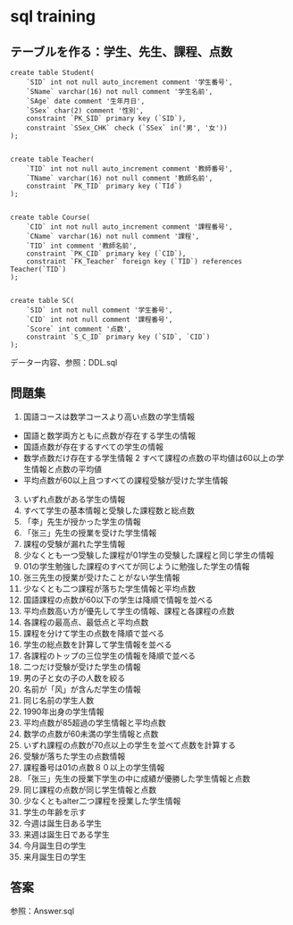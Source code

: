 # sql training
## テーブルを作る：学生、先生、課程、点数

```
create table Student(
	`SID` int not null auto_increment comment '学生番号',
	`SName` varchar(16) not null comment '学生名前',
	`SAge` date comment '生年月日',
	`SSex` char(2) comment '性別',
    constraint `PK_SID` primary key (`SID`),
	constraint `SSex_CHK` check (`SSex` in('男', '女'))
);


create table Teacher(
	`TID` int not null auto_increment comment '教師番号',
	`TName` varchar(16) not null comment '教師名前',
    constraint `PK_TID` primary key (`TId`)
);


create table Course(
	`CID` int not null auto_increment comment '課程番号',
	`CName` varchar(16) not null comment '課程',
	`TID` int comment '教師名前',
	constraint `PK_CID` primary key (`CID`),
	constraint `FK_Teacher` foreign key (`TID`) references Teacher(`TID`)
);


create table SC(
	`SID` int not null comment '学生番号',
	`CID` int not null comment '課程番号',
	`Score` int comment '点数',
	constraint `S_C_ID` primary key (`SID`, `CID`)
);
```

データー内容、参照：DDL.sql
## 問題集
1. 国語コースは数学コースより高い点数の学生情報
- 国語と数学両方ともに点数が存在する学生の情報
- 国語点数が存在するすべての学生の情報
- 数学点数だけ存在する学生情報
2 すべて課程の点数の平均値は60以上の学生情報と点数の平均値
- 平均点数が60以上且つすべての課程受験が受けた学生情報
3. いずれ点数がある学生の情報
4. すべて学生の基本情報と受験した課程数と総点数
5. 「李」先生が授かった学生の情報
6. 「张三」先生の授業を受けた学生情報
7. 課程の受験が漏れた学生情報
8. 少なくとも一つ受験した課程が01学生の受験した課程と同じ学生の情報
9. 01の学生勉強した課程のすべてが同じように勉強した学生の情報
10. 张三先生の授業が受けたことがない学生情報
11. 少なくとも二つ課程が落ちた学生情報と平均点数
12. 国語課程の点数が60以下の学生は降順で情報を並べる
13. 平均点数高い方が優先して学生の情報、課程と各課程の点数
14. 各課程の最高点、最低点と平均点数
15. 課程を分けて学生の点数を降順で並べる
16. 学生の総点数を計算して学生情報を並べる
18. 各課程のトップの三位学生の情報を降順で並べる
20. 二つだけ受験が受けた学生の情報
21. 男の子と女の子の人数を絞る
22. 名前が「风」が含んだ学生の情報
23. 同じ名前の学生人数
24. 1990年出身の学生情報
26. 平均点数が85超過の学生情報と平均点数
27. 数学の点数が60未満の学生情報と点数
29. いずれ課程の点数が70点以上の学生を並べて点数を計算する
30. 受験が落ちた学生の点数情報
31. 課程番号は01の点数８０以上の学生情報
33. 「张三」先生の授業下学生の中に成績が優勝した学生情報と点数
35. 同じ課程の点数が同じ学生情報と点数
38. 少なくともalter二つ課程を授業した学生情報
40. 学生の年齢を示す
41. 今週は誕生日ある学生
42. 来週は誕生日である学生
43. 今月誕生日の学生
44. 来月誕生日の学生

## 答案
参照：Answer.sql

